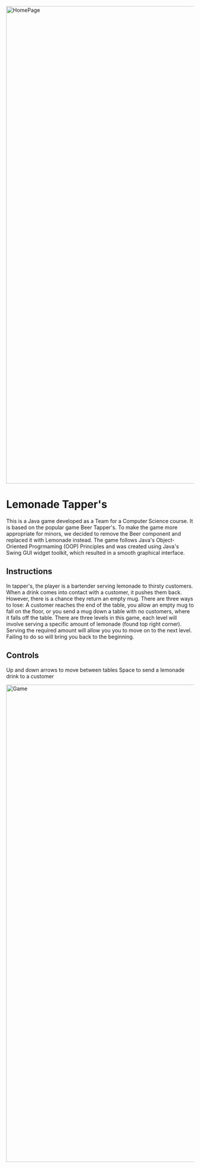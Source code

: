 <img width="1279" alt="HomePage" src="https://user-images.githubusercontent.com/58525723/210891953-43783f76-21eb-4cc3-87f1-9b0b4ef5991b.png">

# Lemonade Tapper's

This is a Java game developed as a Team for a Computer Science course. It is based on the popular game Beer Tapper's. To make the game more appropriate for minors, we decided to remove the Beer component and replaced it with Lemonade instead. The game follows Java's Object-Oriented Progrmaming (OOP) Principles and was created using Java's Swing GUI widget toolkit, which resulted in a smooth graphical interface. 

## Instructions

In tapper's, the player is a bartender serving lemonade to thirsty customers. When a drink comes into contact with a customer, it pushes them back. However, there is a chance they return an empty mug. There are three ways to lose: A customer reaches the end of the table, you allow an empty mug to fall on the floor, or you send a mug down a table with no customers, where it falls off the table. There are three levels in this game, each level will involve serving a specific amount of lemonade (found top right corner). Serving the required amount will allow you you to move on to the next level. Failing to do so will bring you back to the beginning.

## Controls

Up and down arrows to move between tables
Space to send a lemonade drink to a customer

<img width="1279" alt="Game" src="https://user-images.githubusercontent.com/58525723/210891956-86db5ecb-8a8b-4837-be60-6a80b7e5c2c3.png">

